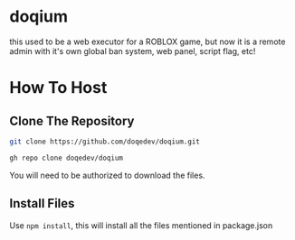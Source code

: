 # doqium

this used to be a web executor for a ROBLOX game, but now it is a remote admin with it's own global ban system, web panel, script flag, etc!

# How To Host

## Clone The Repository

```bash
git clone https://github.com/doqedev/doqium.git
```

```bash
gh repo clone doqedev/doqium
```

You will need to be authorized to download the files.

## Install Files

Use `npm install`, this will install all the files mentioned in package.json
